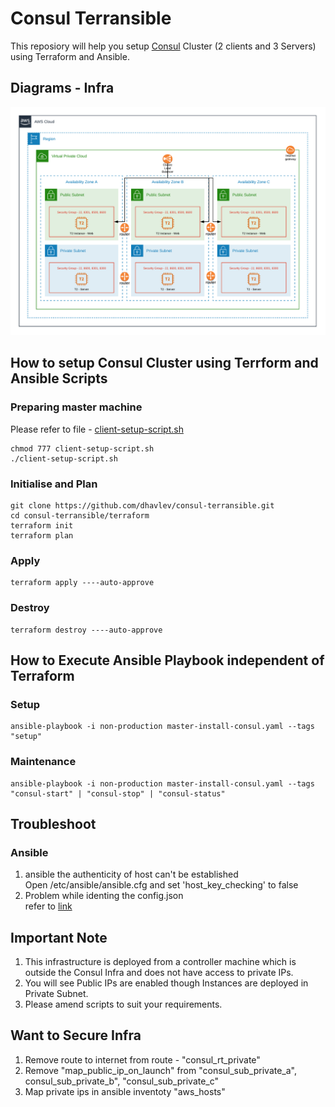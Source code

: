 # Consul Terransible
This reposiory will help you setup [Consul](https://www.consul.io/) Cluster (2 clients and 3 Servers) using Terraform and Ansible.

## Diagrams - Infra
![consul-infra.png](consul-infra.png)

## How to setup Consul Cluster using Terrform and Ansible Scripts
### Preparing master machine
Please refer to file - [client-setup-script.sh](client-setup-script.sh)

```
chmod 777 client-setup-script.sh
./client-setup-script.sh
```

### Initialise and Plan
```
git clone https://github.com/dhavlev/consul-terransible.git
cd consul-terransible/terraform
terraform init
terraform plan
```

### Apply
```
terraform apply ----auto-approve
```

### Destroy
```
terraform destroy ----auto-approve
```

## How to Execute Ansible Playbook independent of Terraform
### Setup
```
ansible-playbook -i non-production master-install-consul.yaml --tags "setup"
```

### Maintenance
```
ansible-playbook -i non-production master-install-consul.yaml --tags "consul-start" | "consul-stop" | "consul-status"
```

## Troubleshoot
### Ansible
1. ansible the authenticity of host can't be established  
   Open /etc/ansible/ansible.cfg and set 'host_key_checking' to false
2. Problem while identing the config.json  
   refer to [link](https://ansiblemaster.wordpress.com/2016/07/29/jinja2-lstrip_blocks-to-manage-indentation/)

## Important Note
1. This infrastructure is deployed from a controller machine which is outside the Consul Infra and does not have access to private IPs.
2. You will see Public IPs are enabled though Instances are deployed in Private Subnet.
3. Please amend scripts to suit your requirements.

## Want to Secure Infra
1. Remove route to internet from route - "consul_rt_private"
2. Remove "map_public_ip_on_launch" from "consul_sub_private_a",  consul_sub_private_b", "consul_sub_private_c"
3. Map private ips in ansible inventoty "aws_hosts"

